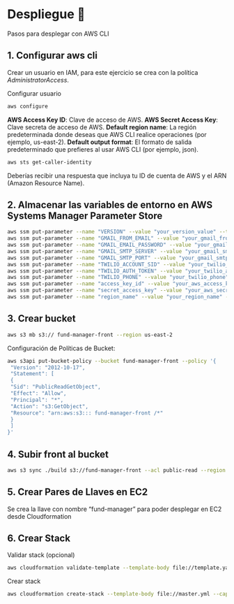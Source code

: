 # Despliegue 🚀

Pasos para desplegar con AWS CLI

## 1. Configurar aws cli

Crear un usuario en IAM, para este ejercicio se crea con la política *AdministratorAccess*.

Configurar usuario

```sh
aws configure
```

**AWS Access Key ID**: Clave de acceso de AWS.
**AWS Secret Access Key**: Clave secreta de acceso de AWS.
**Default region name**: La región predeterminada donde deseas que AWS CLI realice
operaciones (por ejemplo, us-east-2).
**Default output format**: El formato de salida predeterminado que prefieres al usar AWS CLI
(por ejemplo, json).

```sh
aws sts get-caller-identity
```
Deberías recibir una respuesta que incluya tu ID de cuenta de AWS y el ARN (Amazon
Resource Name).

## 2. Almacenar las variables de entorno en AWS Systems Manager Parameter Store

```sh
aws ssm put-parameter --name "VERSION" --value "your_version_value" --type "String" --region us-east-2
aws ssm put-parameter --name "GMAIL_FROM_EMAIL" --value "your_gmail_from_email" --type "String" --region us-east-2
aws ssm put-parameter --name "GMAIL_EMAIL_PASSWORD" --value "your_gmail_email_password" --type "SecureString" --region us-east-2
aws ssm put-parameter --name "GMAIL_SMTP_SERVER" --value "your_gmail_smtp_server" --type "String" --region us-east-2
aws ssm put-parameter --name "GMAIL_SMTP_PORT" --value "your_gmail_smtp_port" --type "String" --region us-east-2
aws ssm put-parameter --name "TWILIO_ACCOUNT_SID" --value "your_twilio_account_sid" --type "String" --region us-east-2
aws ssm put-parameter --name "TWILIO_AUTH_TOKEN" --value "your_twilio_auth_token" --type "SecureString" --region us-east-2
aws ssm put-parameter --name "TWILIO_PHONE" --value "your_twilio_phone" --type "String" --region us-east-2
aws ssm put-parameter --name "access_key_id" --value "your_aws_access_key_id" --type "String" --region us-east-2
aws ssm put-parameter --name "secret_access_key" --value "your_aws_secret_access_key" --type "SecureString" --region us-east-2
aws ssm put-parameter --name "region_name" --value "your_region_name" --type "String" --region us-east-2
```

## 3. Crear bucket

```sh
aws s3 mb s3:// fund-manager-front --region us-east-2
```

Configuración de Políticas de Bucket:

```sh
aws s3api put-bucket-policy --bucket fund-manager-front --policy '{
 "Version": "2012-10-17",
 "Statement": [
 {
 "Sid": "PublicReadGetObject",
 "Effect": "Allow",
 "Principal": "*",
 "Action": "s3:GetObject",
 "Resource": "arn:aws:s3::: fund-manager-front /*"
 }
 ]
}'
```

## 4. Subir front al bucket

```sh
aws s3 sync ./build s3://fund-manager-front --acl public-read --region us-east-2
```

## 5. Crear Pares de Llaves en EC2

Se crea la llave con nombre “fund-manager” para poder desplegar en EC2 desde Cloudformation


## 6. Crear Stack

Validar stack (opcional)

```sh
aws cloudformation validate-template --template-body file://template.yaml
```

Crear stack

```sh
aws cloudformation create-stack --template-body file://master.yml --capabilities CAPABILITY_IAM --capabilities CAPABILITY_NAMED_IAM --region us-east-1 --parameters ParameterKey=CreateDynamoDBTables,ParameterValue=true ParameterKey=DynamoTableName,ParameterValue=mitabla ParameterKey=DynamoTableKey,ParameterValue=myllave ParameterKey=BucketName,ParameterValue=mibucket3435 --stack-name fundmanager-stack
```
